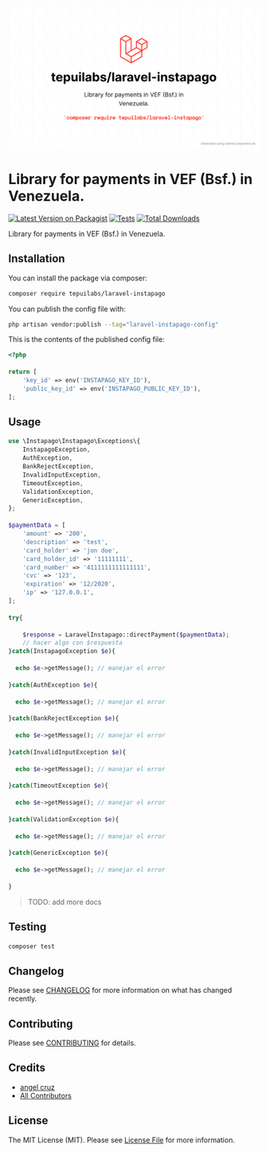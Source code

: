 <p align="center">
	<img src="tepuilabs_laravel-instapago.png" width="1028">
</p>


# Library for payments in VEF (Bsf.) in Venezuela.

[![Latest Version on Packagist](https://img.shields.io/packagist/v/tepuilabs/laravel-instapago.svg?style=flat-square)](https://packagist.org/packages/tepuilabs/laravel-instapago)
[![Tests](https://img.shields.io/github/workflow/status/tepuilabs/laravel-instapago/Tests?style=flat-square)](https://github.com/TepuiLABS/laravel-instapago/actions?query=workflow%3ATests+branch%3Amaster)
[![Total Downloads](https://img.shields.io/packagist/dt/tepuilabs/laravel-instapago.svg?style=flat-square)](https://packagist.org/packages/tepuilabs/laravel-instapago)


Library for payments in VEF (Bsf.) in Venezuela.


## Installation

You can install the package via composer:

```bash
composer require tepuilabs/laravel-instapago
```

You can publish the config file with:
```bash
php artisan vendor:publish --tag="laravel-instapago-config"
```

This is the contents of the published config file:

```php
<?php

return [
    'key_id' => env('INSTAPAGO_KEY_ID'),
    'public_key_id' => env('INSTAPAGO_PUBLIC_KEY_ID'),
];
```

## Usage

```php
use \Instapago\Instapago\Exceptions\{
	InstapagoException,
	AuthException,
	BankRejectException,
	InvalidInputException,
	TimeoutException,
	ValidationException,
	GenericException,
};

$paymentData = [
    'amount' => '200',
    'description' => 'test',
    'card_holder' => 'jon doe',
    'card_holder_id' => '11111111',
    'card_number' => '4111111111111111',
    'cvc' => '123',
    'expiration' => '12/2020',
    'ip' => '127.0.0.1',
];

try{

    $response = LaravelInstapago::directPayment($paymentData);
    // hacer algo con $respuesta
}catch(InstapagoException $e){

  echo $e->getMessage(); // manejar el error

}catch(AuthException $e){

  echo $e->getMessage(); // manejar el error

}catch(BankRejectException $e){

  echo $e->getMessage(); // manejar el error

}catch(InvalidInputException $e){

  echo $e->getMessage(); // manejar el error

}catch(TimeoutException $e){

  echo $e->getMessage(); // manejar el error

}catch(ValidationException $e){

  echo $e->getMessage(); // manejar el error

}catch(GenericException $e){

  echo $e->getMessage(); // manejar el error

}

```

> TODO: add more docs

## Testing

```bash
composer test
```

## Changelog

Please see [CHANGELOG](CHANGELOG.md) for more information on what has changed recently.

## Contributing

Please see [CONTRIBUTING](.github/CONTRIBUTING.md) for details.


## Credits

- [angel cruz](https://github.com/abr4xas)
- [All Contributors](../../contributors)

## License

The MIT License (MIT). Please see [License File](LICENSE.md) for more information.
